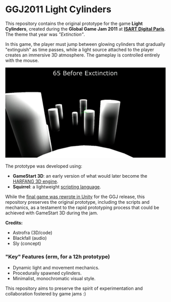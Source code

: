 # GGJ2011 Light Cylinders

This repository contains the original prototype for the game **Light Cylinders**, created during the **Global Game Jam 2011** at **[ISART Digital Paris](https://www.isart.fr/)**. The theme that year was *"Extinction"*. 

In this game, the player must jump between glowing cylinders that gradually "extinguish" as time passes, while a light source attached to the player creates an immersive 3D atmosphere. The gameplay is controlled entirely with the mouse.

![hero image](img/hero-image.png)

The prototype was developed using:
- **GameStart 3D**: an early version of what would later become the [HARFANG 3D engine](https://github.com/harfang3d/harfang3d).
- **Squirrel**: a lightweight [scripting language](https://github.com/albertodemichelis/squirrel).

While the [final game was rewrote in Unity](https://web.archive.org/web/20110202161404/http://www.globalgamejam.org/2011/light-cylinders) for the GGJ release, this repository preserves the original prototype, including the scripts and mechanics, as a testament to the rapid prototyping process that could be achieved with GameStart 3D during the jam.

**Credits:**<br>
- Astrofra (3D/code)
- Blackfall (audio)
- Sly (concept)

### "Key" Features (erm, for a 12h prototype)
- Dynamic light and movement mechanics.
- Procedurally spawned cylinders.
- Minimalist, monochromatic visual style.

This repository aims to preserve the spirit of experimentation and collaboration fostered by game jams :)
